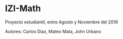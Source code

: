 # IZI-Math
Proyecto estudiantil, entre Agosto y Noviembre del 2019

Autores: Carlos Diaz, Mateo Mata, John Urbano
